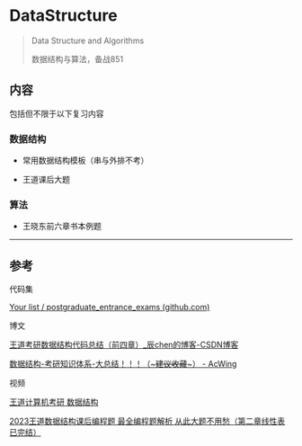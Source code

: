 # DataStructure
> Data Structure and Algorithms
>
> 数据结构与算法，备战851

## 内容

包括但不限于以下复习内容

### 数据结构

- 常用数据结构模板（串与外排不考）

- 王道课后大题

### 算法

- 王晓东前六章书本例题

------

## 参考

代码集

[Your list / postgraduate_entrance_exams (github.com)](https://github.com/stars/zimei11/lists/postgraduate-entrance-exams)

博文

[王道考研数据结构代码总结（前四章）_辰chen的博客-CSDN博客](https://blog.csdn.net/qq_52156445/article/details/130274070)

[数据结构-考研知识体系-大总结！！！（~~~建议收藏~~~） - AcWing](https://www.acwing.com/file_system/file/content/whole/index/content/5394132/)

视频

[王道计算机考研 数据结构]( https://www.bilibili.com/video/BV1b7411N798/?p=13&share_source=copy_web&vd_source=48d877d78d93398436b02e9a789954d1)

[2023王道数据结构课后编程题 最全编程题解析  从此大题不用愁（第二章线性表已完结）](https://www.bilibili.com/video/BV1b44y117Px/?share_source=copy_web&vd_source=48d877d78d93398436b02e9a789954d1)

